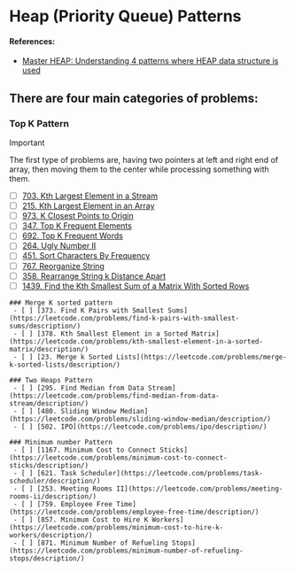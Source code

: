 # Heap (Priority Queue) Patterns

#### References:
- [Master HEAP: Understanding 4 patterns where HEAP data structure is used](https://leetcode.com/discuss/general-discussion/1127238/master-heap-by-solving-23-questions-in-4-patterns-category)


## There are four main categories of problems:
   ### Top K Pattern
   > [!IMPORTANT]
   > The first type of problems are, having two pointers at left and right end of array, then moving them to the center while processing something with them.

   - [ ] [703. Kth Largest Element in a Stream](https://leetcode.com/problems/kth-largest-element-in-a-stream/description/)
   - [ ] [215. Kth Largest Element in an Array](https://leetcode.com/problems/kth-largest-element-in-an-array/description/)
   - [ ] [973. K Closest Points to Origin](https://leetcode.com/problems/k-closest-points-to-origin/description/)
   - [ ] [347. Top K Frequent Elements](https://leetcode.com/problems/top-k-frequent-elements/description/)
   - [ ] [692. Top K Frequent Words](https://leetcode.com/problems/top-k-frequent-words/description/)
   - [ ] [264. Ugly Number II](https://leetcode.com/problems/ugly-number-ii/description/)
   - [ ] [451. Sort Characters By Frequency](https://leetcode.com/problems/sort-characters-by-frequency/description/)
   - [ ] [767. Reorganize String](https://leetcode.com/problems/reorganize-string/description/)
   - [ ] [358. Rearrange String k Distance Apart](https://leetcode.com/problems/rearrange-string-k-distance-apart/description/)
   - [ ] [1439. Find the Kth Smallest Sum of a Matrix With Sorted Rows](https://leetcode.com/problems/find-the-kth-smallest-sum-of-a-matrix-with-sorted-rows/description/)

    ### Merge K sorted pattern
     - [ ] [373. Find K Pairs with Smallest Sums](https://leetcode.com/problems/find-k-pairs-with-smallest-sums/description/)
     - [ ] [378. Kth Smallest Element in a Sorted Matrix](https://leetcode.com/problems/kth-smallest-element-in-a-sorted-matrix/description/)
     - [ ] [23. Merge k Sorted Lists](https://leetcode.com/problems/merge-k-sorted-lists/description/)

    ### Two Heaps Pattern
     - [ ] [295. Find Median from Data Stream](https://leetcode.com/problems/find-median-from-data-stream/description/)
     - [ ] [480. Sliding Window Median](https://leetcode.com/problems/sliding-window-median/description/)
     - [ ] [502. IPO](https://leetcode.com/problems/ipo/description/)

    ### Minimum number Pattern
     - [ ] [1167. Minimum Cost to Connect Sticks](https://leetcode.com/problems/minimum-cost-to-connect-sticks/description/)
     - [ ] [621. Task Scheduler](https://leetcode.com/problems/task-scheduler/description/)
     - [ ] [253. Meeting Rooms II](https://leetcode.com/problems/meeting-rooms-ii/description/)
     - [ ] [759. Employee Free Time](https://leetcode.com/problems/employee-free-time/description/)
     - [ ] [857. Minimum Cost to Hire K Workers](https://leetcode.com/problems/minimum-cost-to-hire-k-workers/description/)
     - [ ] [871. Minimum Number of Refueling Stops](https://leetcode.com/problems/minimum-number-of-refueling-stops/description/)
